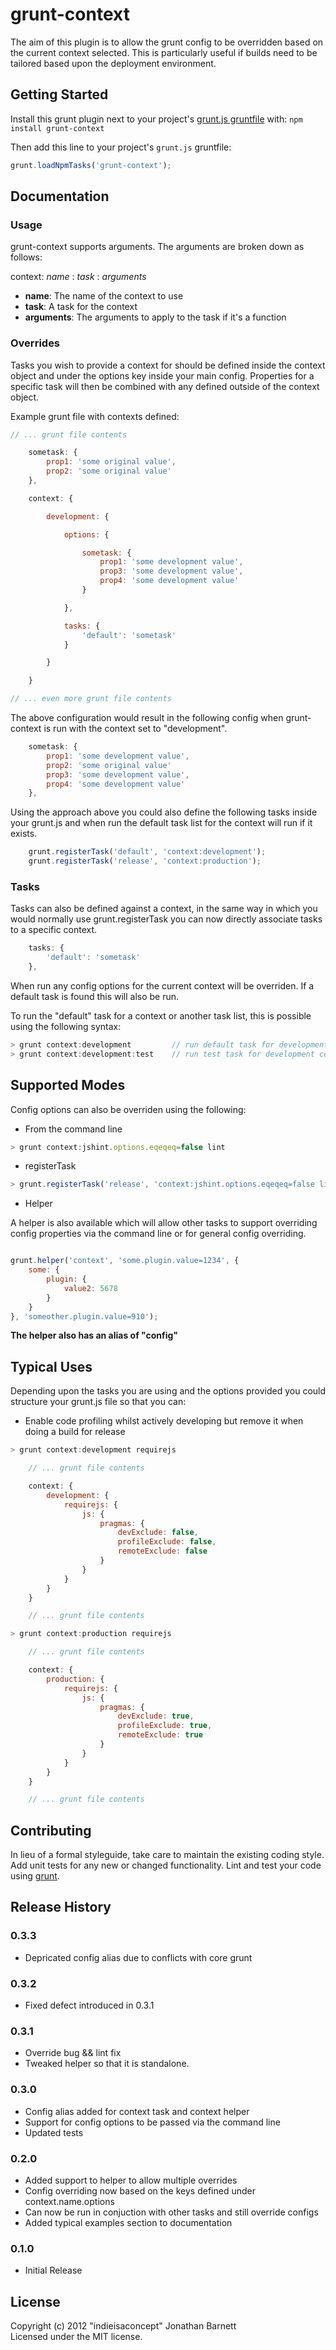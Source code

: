 # grunt-context

The aim of this plugin is to allow the grunt config to be overridden based on the current context selected. This is particularly useful if builds need to be tailored based upon the deployment environment.

## Getting Started
Install this grunt plugin next to your project's [grunt.js gruntfile][getting_started] with: `npm install grunt-context`

Then add this line to your project's `grunt.js` gruntfile:

```javascript
grunt.loadNpmTasks('grunt-context');
```

[grunt]: https://github.com/cowboy/grunt
[getting_started]: https://github.com/cowboy/grunt/blob/master/docs/getting_started.md

## Documentation

### Usage

grunt-context supports arguments. The arguments are broken down as follows:

context: *name* : *task* : *arguments* 

+ **name**: The name of the context to use
+ **task**: A task for the context
+ **arguments**: The arguments to apply to the task if it's a function

### Overrides

Tasks you wish to provide a context for should be defined inside the context object and under the options key inside your main config. Properties for a specific task will then be combined with any defined outside of the context object.

Example grunt file with contexts defined:

```javascript
// ... grunt file contents

    sometask: {
        prop1: 'some original value',
        prop2: 'some original value'
    },

    context: {

        development: {

            options: {

                sometask: {
                    prop1: 'some development value',
                    prop3: 'some development value',
                    prop4: 'some development value'
                }

            },

            tasks: {
                'default': 'sometask'
            }

        }

    }

// ... even more grunt file contents
```

The above configuration would result in the following config when grunt-context is run with the context set to "development".

```javascript
    sometask: {
        prop1: 'some development value',
        prop2: 'some original value'        
        prop3: 'some development value',
        prop4: 'some development value'
    },
```

Using the approach above you could also define the following tasks inside your grunt.js and when run the default task list for the context will run if it exists.

```javascript
    grunt.registerTask('default', 'context:development');
    grunt.registerTask('release', 'context:production');
```    

### Tasks

Tasks can also be defined against a context, in the same way in which you would normally use grunt.registerTask you can now directly associate tasks to a specific context.

```javascript
    tasks: {
        'default': 'sometask'
    },
```

When run any config options for the current context will be overriden. If a default task is found this will also be run.

To run the "default" task for a context or another task list, this is possible using the following syntax:

```javascript
> grunt context:development         // run default task for development context
> grunt context:development:test    // run test task for development context
```

## Supported Modes

Config options can also be overriden using the following:

+ From the command line

```javascript
> grunt context:jshint.options.eqeqeq=false lint
```

+ registerTask

```javascript
> grunt.registerTask('release', 'context:jshint.options.eqeqeq=false lint');
```

+ Helper

A helper is also available which will allow other tasks to support overriding config properties via the command line or for general config overriding.

```javascript

grunt.helper('context', 'some.plugin.value=1234', {
    some: {
        plugin: {
            value2: 5678
        }
    }
}, 'someother.plugin.value=910');

```

**The helper also has an alias of "config"**

## Typical Uses

Depending upon the tasks you are using and the options provided you could structure your grunt.js file so that you can:

+ Enable code profiling whilst actively developing but remove it when doing a build for release

```javascript
> grunt context:development requirejs

    // ... grunt file contents    

    context: {
        development: {
            requirejs: {
                js: {
                    pragmas: {
                        devExclude: false,
                        profileExclude: false,
                        remoteExclude: false
                    }
                }
            }
        }
    }

    // ... grunt file contents    

> grunt context:production requirejs

    // ... grunt file contents    

    context: {
        production: {
            requirejs: {
                js: {
                    pragmas: {
                        devExclude: true,
                        profileExclude: true,
                        remoteExclude: true
                    }
                }
            }
        }
    }

    // ... grunt file contents    

```

## Contributing
In lieu of a formal styleguide, take care to maintain the existing coding style. Add unit tests for any new or changed functionality. Lint and test your code using [grunt][grunt].

## Release History

### 0.3.3

+ Depricated config alias due to conflicts with core grunt

### 0.3.2

+ Fixed defect introduced in 0.3.1

### 0.3.1

+ Override bug && lint fix
+ Tweaked helper so that it is standalone.

### 0.3.0

+ Config alias added for context task and context helper
+ Support for config options to be passed via the command line
+ Updated tests

### 0.2.0
+ Added support to helper to allow multiple overrides
+ Config overriding now based on the keys defined under context.name.options
+ Can now be run in conjuction with other tasks and still override configs
+ Added typical examples section to documentation

### 0.1.0
+ Initial Release

## License
Copyright (c) 2012 "indieisaconcept" Jonathan Barnett  
Licensed under the MIT license.